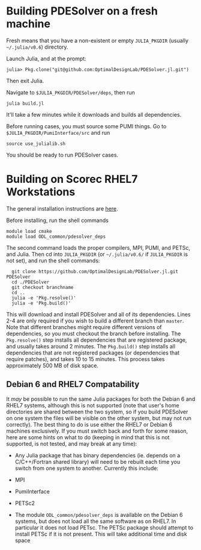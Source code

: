 # Building PDESolver on a fresh machine

Fresh means that you have a non-existent or empty `JULIA_PKGDIR` (usually `~/.julia/v0.6`) directory.

Launch Julia, and at the prompt:
```
julia> Pkg.clone("git@github.com:OptimalDesignLab/PDESolver.jl.git")
```
Then exit Julia.

Navigate to `$JULIA_PKGDIR/PDESolver/deps`, then run
```
julia build.jl
```
It'll take a few minutes while it downloads and builds all dependencies.

Before running cases, you must source some PUMI things. 
Go to `$JULIA_PKGDIR/PumiInterface/src` and run
```
source use_julialib.sh
```

You should be ready to run PDESolver cases.

# Building on Scorec RHEL7 Workstations

The general installation instructions are [here](http://www.optimaldesignlab.com/PDESolver.jl/build.html).

Before installing, run the shell commands

```
module load cmake
module load ODL_common/pdesolver_deps
```

The second command loads the proper compilers, MPI, PUMI, and PETSc, and Julia.
Then cd into `JULIA_PKGDIR` (or `~/.julia/v0.6/` if `JULIA_PKGDIR` is not set), and run the shell commands:

```
  git clone https://github.com/OptimalDesignLab/PDESolver.jl.git PDESolver
  cd ./PDESolver
  git checkout branchname
  cd ..
  julia -e 'Pkg.resolve()'
  julia -e 'Pkg.build()'
```

This will download and install PDESolver and all of its dependencies.
Lines 2-4 are only required if you wish to build a different branch than
`master`.  Note that different branches might require different versions
of dependencies, so you must checkout the branch before installing.
The `Pkg.resolve()` step installs all dependencies that are registered
package, and usually takes around 2 minutes.
The `Pkg.build()` step installs all dependencies that are
not registered packages (or dependencies that require patches), and
takes 10 to 15 minutes.  This process takes approximately 500 MB of disk
space.


## Debian 6 and RHEL7 Compatability

It *may* be possible to run the same Julia packages for both the Debian 6
and RHEL7 systems, although this is not supported (note that user's
home directories are shared between the two system, so if you build
PDESolver on one system the files will be visible on the other system,
but may not run correctly).  The best thing to do is use either
the RHEL7 or Debian 6 machines exclusively.  If you must switch back
and forth for some reason, here are some hints on what to do (keeping in
mind that this is not supported, is not tested, and may break at any time):

 * Any Julia package that has binary dependencies (ie. depends on a C/C++/Fortran shared library) will need to be rebuilt each time you switch from one system to another.  Currently this include:

  * MPI
  * PumiInterface
  * PETSc2

  * The module `ODL_common/pdesolver_deps` is available on the Debian 6 systems, but does not load all the same software as on RHEL7.  In particular it does not load PETsc.  The PETSc package should attempt to install PETSc if it is not present.  This will take additional time and disk space




